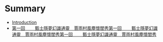 # Summary

* [Introduction](README.md)
* [第一回　　 甄士隱夢幻識通靈　賈雨村風塵懷閨秀第一回　　 甄士隱夢幻識通靈　賈雨村風塵懷閨秀第一回　　 甄士隱夢幻識通靈　賈雨村風塵懷閨秀](chapter1.md)

